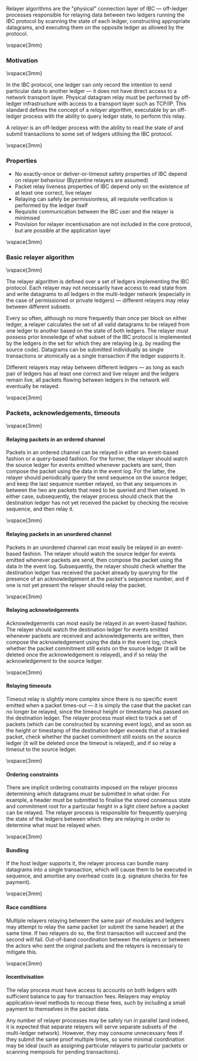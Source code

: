 Relayer algorithms are the "physical" connection layer of IBC — off-ledger processes responsible for relaying data between two ledgers running the IBC protocol by scanning the state of each ledger, constructing appropriate datagrams, and executing them on the opposite ledger as allowed by the protocol.

\vspace{3mm}

### Motivation

\vspace{3mm}

In the IBC protocol, one ledger can only record the intention to send particular data to another ledger — it does not have direct access to a network transport layer. Physical datagram relay must be performed by off-ledger infrastructure with access to a transport layer such as TCP/IP. This standard defines the concept of a *relayer* algorithm, executable by an off-ledger process with the ability to query ledger state, to perform this relay. 

A *relayer* is an off-ledger process with the ability to read the state of and submit transactions to some set of ledgers utilising the IBC protocol.

\vspace{3mm}

### Properties

- No exactly-once or deliver-or-timeout safety properties of IBC depend on relayer behaviour (Byzantine relayers are assumed)
- Packet relay liveness properties of IBC depend only on the existence of at least one correct, live relayer
- Relaying can safely be permissionless, all requisite verification is performed by the ledger itself
- Requisite communication between the IBC user and the relayer is minimised
- Provision for relayer incentivisation are not included in the core protocol, but are possible at the application layer

\vspace{3mm}

### Basic relayer algorithm

\vspace{3mm}

The relayer algorithm is defined over a set of ledgers implementing the IBC protocol. Each relayer may not necessarily have access to read state from and write datagrams to all ledgers in the multi-ledger network (especially in the case of permissioned or private ledgers) — different relayers may relay between different subsets.

Every so often, although no more frequently than once per block on either ledger, a relayer calculates the set of all valid datagrams to be relayed from one ledger to another based on the state of both ledgers. The relayer must possess prior knowledge of what subset of the IBC protocol is implemented by the ledgers in the set for which they are relaying (e.g. by reading the source code). Datagrams can be submitted individually as single transactions or atomically as a single transaction if the ledger supports it. 

Different relayers may relay between different ledgers — as long as each pair of ledgers has at least one correct and live relayer and the ledgers remain live, all packets flowing between ledgers in the network will eventually be relayed.

\vspace{3mm}

### Packets, acknowledgements, timeouts

\vspace{3mm}

#### Relaying packets in an ordered channel

Packets in an ordered channel can be relayed in either an event-based fashion or a query-based fashion.
For the former, the relayer should watch the source ledger for events emitted whenever packets are sent,
then compose the packet using the data in the event log. For the latter, the relayer should periodically
query the send sequence on the source ledger, and keep the last sequence number relayed, so that any sequences
in between the two are packets that need to be queried and then relayed. In either case, subsequently, the relayer process
should check that the destination ledger has not yet received the packet by checking the receive sequence, and then relay it.

\vspace{3mm}

#### Relaying packets in an unordered channel

Packets in an unordered channel can most easily be relayed in an event-based fashion.
The relayer should watch the source ledger for events emitted whenever packets
are send, then compose the packet using the data in the event log. Subsequently,
the relayer should check whether the destination ledger has received the packet
already by querying for the presence of an acknowledgement at the packet's sequence
number, and if one is not yet present the relayer should relay the packet.

\vspace{3mm}

#### Relaying acknowledgements

Acknowledgements can most easily be relayed in an event-based fashion. The relayer should
watch the destination ledger for events emitted whenever packets are received and acknowledgements
are written, then compose the acknowledgement using the data in the event log,
check whether the packet commitment still exists on the source ledger (it will be
deleted once the acknowledgement is relayed), and if so relay the acknowledgement to
the source ledger.

\vspace{3mm}

#### Relaying timeouts

Timeout relay is slightly more complex since there is no specific event emitted when
a packet times-out — it is simply the case that the packet can no longer be relayed,
since the timeout height or timestamp has passed on the destination ledger. The relayer
process must elect to track a set of packets (which can be constructed by scanning event logs),
and as soon as the height or timestamp of the destination ledger exceeds that of a tracked
packet, check whether the packet commitment still exists on the source ledger (it will
be deleted once the timeout is relayed), and if so relay a timeout to the source ledger.

\vspace{3mm}

#### Ordering constraints

There are implicit ordering constraints imposed on the relayer process determining which datagrams must be submitted in what order. For example, a header must be submitted to finalise the stored consensus state and commitment root for a particular height in a light client before a packet can be relayed. The relayer process is responsible for frequently querying the state of the ledgers between which they are relaying in order to determine what must be relayed when.

\vspace{3mm}

#### Bundling

If the host ledger supports it, the relayer process can bundle many datagrams into a single transaction, which will cause them to be executed in sequence, and amortise any overhead costs (e.g. signature checks for fee payment).

\vspace{3mm}

#### Race conditions

Multiple relayers relaying between the same pair of modules and ledgers may attempt to relay the same packet (or submit the same header) at the same time. If two relayers do so, the first transaction will succeed and the second will fail. Out-of-band coordination between the relayers or between the actors who sent the original packets and the relayers is necessary to mitigate this.

\vspace{3mm}

#### Incentivisation

The relay process must have access to accounts on both ledgers with sufficient balance to pay for transaction fees. Relayers may employ application-level methods to recoup these fees, such by including a small payment to themselves in the packet data.

Any number of relayer processes may be safely run in parallel (and indeed, it is expected that separate relayers will serve separate subsets of the multi-ledger network). However, they may consume unnecessary fees if they submit the same proof multiple times, so some minimal coordination may be ideal (such as assigning particular relayers to particular packets or scanning mempools for pending transactions).
